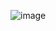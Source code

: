 
![image](https://github.com/Emma-924/Pychatbot-DUVERNET-POIRAT-F/assets/151037998/0393f530-ff48-461e-b735-bf21c1f976f7)

